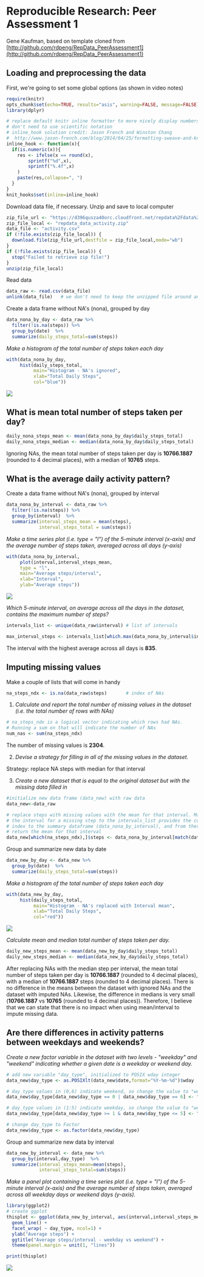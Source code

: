 # Reproducible Research: Peer Assessment 1
Gene Kaufman, based on template cloned from [http://github.com/rdpeng/RepData_PeerAssessment1](http://github.com/rdpeng/RepData_PeerAssessment1)  
## Loading and preprocessing the data
First, we're going to set some global options (as shown in video notes)

```r
require(knitr)
opts_chunk$set(echo=TRUE, results="asis", warning=FALSE, message=FALSE)
library(dplyr)

# replace default knitr inline formatter to more nicely display numbers that
# don't need to use scientific notation
# inline_hook solution credit: Jason French and Winston Chang
#  http://www.jason-french.com/blog/2014/04/25/formatting-sweave-and-knitr-output-for-2-digits/
inline_hook <- function(x){
  if(is.numeric(x)){
    res <- ifelse(x == round(x),
        sprintf("%d",x),
        sprintf("%.4f",x)
    )
    paste(res,collapse=", ")
  }
}
knit_hooks$set(inline=inline_hook)
```

Download data file, if necessary. Unzip and save to local computer

```r
zip_file_url <- "https://d396qusza40orc.cloudfront.net/repdata%2Fdata%2Factivity.zip"
zip_file_local <- "repdata_data_activity.zip"
data_file <- "activity.csv"
if (!file.exists(zip_file_local)) {
  download.file(zip_file_url,destfile = zip_file_local,mode="wb")
}
if (!file.exists(zip_file_local)) {
  stop("Failed to retrieve zip file!")
}
unzip(zip_file_local)
```

Read data

```r
data_raw <- read.csv(data_file)
unlink(data_file)	# we don't need to keep the unzipped file around any longer
```


Create a data frame without NA's (nona), grouped by day

```r
data_nona_by_day <- data_raw %>%
  filter(!is.na(steps)) %>%
  group_by(date)  %>%
  summarize(daily_steps_total=sum(steps))
```

*Make a histogram of the total number of steps taken each day*

```r
with(data_nona_by_day,
     hist(daily_steps_total,
          main="Histogram - NA's ignored",
          xlab="Total Daily Steps",
          col="blue"))
```

![](PA1_template_files/figure-html/data_nona_by_day_hist-1.png) 

## What is mean total number of steps taken per day?


```r
daily_nona_steps_mean <- mean(data_nona_by_day$daily_steps_total)
daily_nona_steps_median <- median(data_nona_by_day$daily_steps_total)
```

Ignoring NAs, the mean total number of steps taken per day is **10766.1887** (rounded to 4 decimal places), with a median of **10765** steps.

          
## What is the average daily activity pattern?

Create a data frame without NA's (nona), grouped by interval

```r
data_nona_by_interval <- data_raw %>%
  filter(!is.na(steps)) %>%
  group_by(interval)  %>%
  summarize(interval_steps_mean = mean(steps),
            interval_steps_total = sum(steps))
```

*Make a time series plot (i.e. type = "l") of the 5-minute interval (x-axis) and the average number of steps taken, averaged across all days (y-axis)*

```r
with(data_nona_by_interval,
     plot(interval,interval_steps_mean, 
     type = "l",
     main="Average steps/interval",
     xlab="Interval",
     ylab="Average steps"))
```

![](PA1_template_files/figure-html/data_nona_by_interval_tsplot-1.png) 

*Which 5-minute interval, on average across all the days in the dataset, contains the maximum number of steps?*

```r
intervals_list <- unique(data_raw$interval)	# list of intervals

max_interval_steps <- intervals_list[which.max(data_nona_by_interval$interval_steps_total)]
```
The interval with the highest average across all days is **835**.

## Imputing missing values

Make a couple of lists that will come in handy

```r
na_steps_ndx <- is.na(data_raw$steps)		# index of NAs
```

1. *Calculate and report the total number of missing values in the dataset (i.e. the total number of rows with NAs)*

```r
# na_steps_ndx is a logical vector indicating which rows had NAs. 
# Running a sum on that will indicate the number of NAs
num_nas <- sum(na_steps_ndx)
```

The number of missing values is **2304**.

2. *Devise a strategy for filling in all of the missing values in the dataset.*

Strategy: replace NA steps with median for that interval

3. *Create a new dataset that is equal to the original dataset but with the missing data filled in*

```r
#initialize new data frame (data_new) with raw data
data_new<-data_raw

# replace steps with missing values with the mean for that interval. Matching 
# the interval for a missing step to the intervals_list provides the correct 
# index to the summary dataframe (data_nona_by_interval), and from there we 
# return the mean for that interval
data_new[which(na_steps_ndx),]$steps <- data_nona_by_interval[match(data_new[which(na_steps_ndx),]$interval,intervals_list),]$interval_steps_mean
```

Group and summarize new data by date

```r
data_new_by_day <- data_new %>%
  group_by(date)  %>%
  summarize(daily_steps_total=sum(steps))
```

*Make a histogram of the total number of steps taken each day*

```r
with(data_new_by_day,
     hist(daily_steps_total,
          main="Histogram - NA's replaced with Interval mean",
          xlab="Total Daily Steps",
          col="red"))
```

![](PA1_template_files/figure-html/data_new_by_day_hist-1.png) 

*Calculate mean and median total number of steps taken per day.*

```r
daily_new_steps_mean <- mean(data_new_by_day$daily_steps_total)
daily_new_steps_median <- median(data_new_by_day$daily_steps_total)
```

After replacing NAs with the median step per interval, the mean total number of steps taken per day is **10766.1887** (rounded to 4 decimal places), with a median of **10766.1887** steps (rounded to 4 decimal places). There is no difference in the means between the dataset with ignored NAs and the dataset with imputed NAs. Likewise, the difference in medians is very small (**10766.1887** vs **10765** (rounded to 4 decimal places)). Therefore, I believe that we can state that there is no impact when using mean/interval to impute missing data.


## Are there differences in activity patterns between weekdays and weekends?

*Create a new factor variable in the dataset with two levels - "weekday" and "weekend" indicating whether a given date is a weekday or weekend day.*

```r
# add new variable "day_type", initialized to POSIX wday integer
data_new$day_type <- as.POSIXlt(data_new$date,format="%Y-%m-%d")$wday

# day_type values in (0,6) indicate weekend, so change the value to "weekend"
data_new$day_type[data_new$day_type == 0 | data_new$day_type == 6] <- "weekend"

# day_type values in (1:5) indicate weekday, so change the value to "weekday"
data_new$day_type[data_new$day_type >= 1 & data_new$day_type <= 5] <- "weekday"

# change day_type to Factor
data_new$day_type <- as.factor(data_new$day_type)
```

Group and summarize new data by interval

```r
data_new_by_interval <- data_new %>%
  group_by(interval,day_type)  %>%
  summarize(interval_steps_mean=mean(steps),
            interval_steps_total=sum(steps))
```

*Make a panel plot containing a time series plot (i.e. type = "l") of the 5-minute interval (x-axis) and the average number of steps taken, averaged across all weekday days or weekend days (y-axis).*

```r
library(ggplot2)
# create ggplot
thisplot <- ggplot(data_new_by_interval, aes(interval,interval_steps_mean)) +
  geom_line() +
  facet_wrap( ~ day_type, ncol=1) +
  ylab("Average steps") +
  ggtitle("Average steps/interval - weekday vs weekend") +
  theme(panel.margin = unit(1, "lines"))

print(thisplot)
```

![](PA1_template_files/figure-html/data_new_by_interval_tsplot-1.png) 

